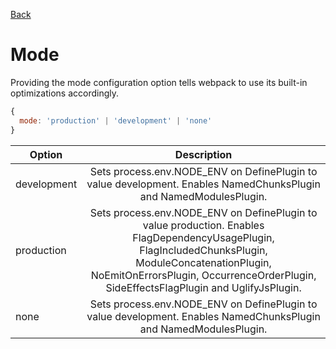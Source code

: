 [Back](./README.md)

# Mode
Providing the mode configuration option tells webpack to use its built-in optimizations accordingly.
```js
{
  mode: 'production' | 'development' | 'none'
}
```

| Option        | Description           |
| ------------- |:-------------:|
| development   | Sets process.env.NODE_ENV on DefinePlugin to value development. Enables NamedChunksPlugin and NamedModulesPlugin. |
| production    | Sets process.env.NODE_ENV on DefinePlugin to value production. Enables FlagDependencyUsagePlugin, FlagIncludedChunksPlugin, ModuleConcatenationPlugin, NoEmitOnErrorsPlugin, OccurrenceOrderPlugin, SideEffectsFlagPlugin and UglifyJsPlugin. |
| none          | Sets process.env.NODE_ENV on DefinePlugin to value development. Enables NamedChunksPlugin and NamedModulesPlugin.|


